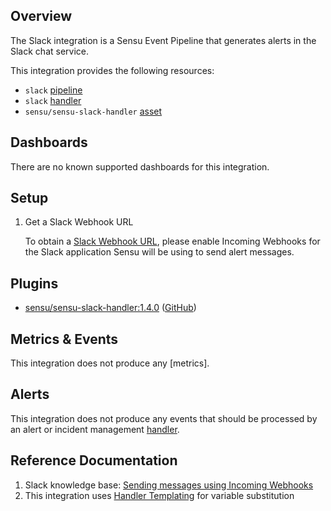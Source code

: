 ## Overview

<!-- Sensu Integration description; supports markdown -->

The Slack integration is a Sensu Event Pipeline that generates alerts in the Slack chat service.

<!-- Provide a high level overview of the integration contents (e.g. checks, filters, mutators, handlers, assets, etc) -->

This integration provides the following resources:

* `slack` [pipeline]
* `slack` [handler]
* `sensu/sensu-slack-handler` [asset]

## Dashboards

<!-- List of supported dashboards w/ screenshots (supports png, jpeg, and gif images; relative paths only; e.g. `![](img/dashboard-1.png)` )-->

There are no known supported dashboards for this integration.

## Setup

<!-- Sensu Integration setup instructions, including Sensu agent configuration and external component configuration -->
<!-- EXAMPLE: what configuration (if any) is required in a third-party service to enable monitoring? -->

1. Get a Slack Webhook URL

   To obtain a [Slack Webhook URL][slack-webhook-url], please enable Incoming Webhooks for the Slack application Sensu will be using to send alert messages. 

## Plugins

<!-- Links to any Sensu Integration dependencies (i.e. Sensu Plugins) -->

- [sensu/sensu-slack-handler:1.4.0][slack-plugin-bonsai] ([GitHub][slack-plugin-github])

## Metrics & Events

<!-- List of all metrics or events collected by this integration. -->

This integration does not produce any [metrics].

## Alerts

<!-- List of all alerts generated by this integration. -->

This integration does not produce any events that should be processed by an alert or incident management [handler].

## Reference Documentation

<!-- Please provide links to any relevant reference documentation to help users learn more and/or troubleshoot this integration. -->

1. Slack knowledge base: [Sending messages using Incoming Webhooks][slack-webhook-url]
1. This integration uses [Handler Templating][handler-templating] for variable substitution

<!-- Links -->
[asset]: https://docs.sensu.io/sensu-go/latest/plugins/assets/
[annotation]: https://docs.sensu.io/sensu-go/latest/observability-pipeline/observe-schedule/agent/#general-configuration-flags
[plugins]: https://docs.sensu.io/sensu-go/latest/plugins/
[handler]: https://docs.sensu.io/sensu-go/latest/observability-pipeline/observe-process/handlers/
[tokens]: https://docs.sensu.io/sensu-go/latest/observability-pipeline/observe-schedule/tokens/
[handler-templating]: https://docs.sensu.io/sensu-go/latest/observability-pipeline/observe-process/handler-templates/
[pipeline]: https://docs.sensu.io/sensu-go/latest/observability-pipeline/observe-process/pipelines/
[slack-webhook-url]: https://api.slack.com/messaging/webhooks
[slack-plugin-bonsai]: https://bonsai.sensu.io/assets/sensu/sensu-slack-handler
[slack-plugin-github]: https://github.com/sensu/sensu-slack-handler

